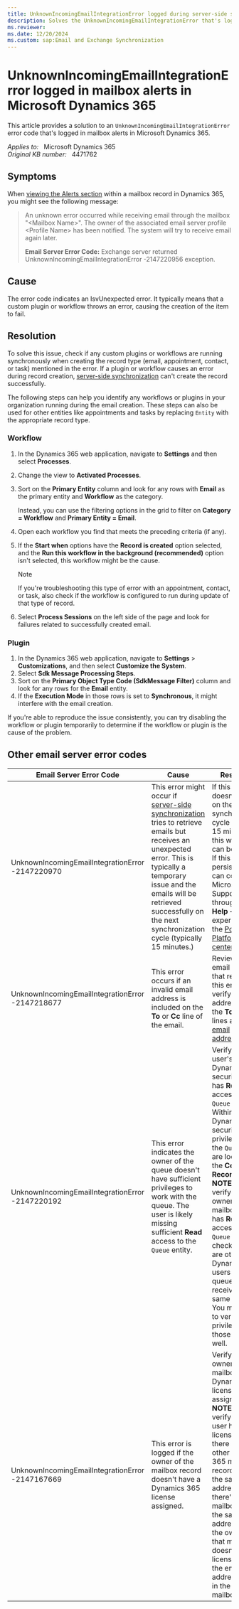 ```yaml
---
title: UnknownIncomingEmailIntegrationError logged during server-side synchronization
description: Solves the UnknownIncomingEmailIntegrationError that's logged in a Microsoft Dynamics 365 mailbox record.
ms.reviewer: 
ms.date: 12/20/2024
ms.custom: sap:Email and Exchange Synchronization
---
```

# UnknownIncomingEmailIntegrationError logged in mailbox alerts in Microsoft Dynamics 365

This article provides a solution to an `UnknownIncomingEmailIntegrationError` error code that's logged in mailbox alerts in Microsoft Dynamics 365.

_Applies to:_ &nbsp; Microsoft Dynamics 365  
_Original KB number:_ &nbsp; 4471762

## Symptoms

When [viewing the Alerts section](/power-platform/admin/monitor-email-processing-errors#view-alerts) within a mailbox record in Dynamics 365, you might see the following message:

> An unknown error occurred while receiving email through the mailbox "\<Mailbox Name>". The owner of the associated email server profile \<Profile Name> has been notified. The system will try to receive email again later.
>
> **Email Server Error Code:** Exchange server returned UnknownIncomingEmailIntegrationError -2147220956 exception.

## Cause

The error code indicates an IsvUnexpected error. It typically means that a custom plugin or workflow throws an error, causing the creation of the item to fail.

## Resolution

To solve this issue, check if any custom plugins or workflows are running synchronously when creating the record type (email, appointment, contact, or task) mentioned in the error. If a plugin or workflow causes an error during record creation, [server-side synchronization](/power-platform/admin/server-side-synchronization) can't create the record successfully.

The following steps can help you identify any workflows or plugins in your organization running during the email creation. These steps can also be used for other entities like appointments and tasks by replacing `Entity` with the appropriate record type.

### Workflow

1. In the Dynamics 365 web application, navigate to **Settings** and then select **Processes**.
2. Change the view to **Activated Processes**.
3. Sort on the **Primary Entity** column and look for any rows with **Email** as the primary entity and **Workflow** as the category.

    Instead, you can use the filtering options in the grid to filter on **Category = Workflow** and **Primary Entity = Email**.

4. Open each workflow you find that meets the preceding criteria (if any).
5. If the **Start when** options have the **Record is created** option selected, and the **Run this workflow in the background (recommended)** option isn't selected, this workflow might be the cause.

    > [!NOTE]
    > If you're troubleshooting this type of error with an appointment, contact, or task, also check if the workflow is configured to run during update of that type of record.

6. Select **Process Sessions** on the left side of the page and look for failures related to successfully created email.

### Plugin

1. In the Dynamics 365 web application, navigate to **Settings** > **Customizations**, and then select **Customize the System**.
2. Select **Sdk Message Processing Steps**.
3. Sort on the **Primary Object Type Code (SdkMessage Filter)** column and look for any rows for the **Email** entity.
4. If the **Execution Mode** in those rows is set to **Synchronous**, it might interfere with the email creation.

If you're able to reproduce the issue consistently, you can try disabling the workflow or plugin temporarily to determine if the workflow or plugin is the cause of the problem.

## Other email server error codes

|Email Server Error Code|Cause|Resolution|
|--|--|--|
|UnknownIncomingEmailIntegrationError -2147220970|This error might occur if [server-side synchronization](/power-platform/admin/server-side-synchronization) tries to retrieve emails but receives an unexpected error. This is typically a temporary issue and the emails will be retrieved successfully on the next synchronization cycle (typically 15 minutes.)|If this message doesn't persist on the next synchronization cycle (typically 15 minutes), this warning can be ignored. If this message persists, you can contact Microsoft Support through the **Help + Support** experience in the [Power Platform admin center](https://admin.powerplatform.microsoft.com/support).|
|UnknownIncomingEmailIntegrationError -2147218677|This error occurs if an invalid email address is included on the **To** or **Cc** line of the email.|Review the email message that receives this error and verify all email addresses on the **To** and **Cc** lines are [valid email addresses](https://tools.ietf.org/html/rfc5322#section-3.4.1).|
|UnknownIncomingEmailIntegrationError -2147220192|This error indicates the owner of the queue doesn't have sufficient privileges to work with the queue. The user is likely missing sufficient **Read** access to the `Queue` entity.|Verify the user's Dynamics 365 security role has **Read** access to the `Queue` entity. Within a Dynamics 365 security role, privileges for the `Queue` entity are located on the **Core Records** tab. <br> **NOTE**: If you verify the owner of the mailbox record has **Read** access to the `Queue` entity, check if there are other Dynamics 365 users or queues that receive the same email. You might need to verify privileges for those users as well.|
|UnknownIncomingEmailIntegrationError -2147167669|This error is logged if the owner of the mailbox record doesn't have a Dynamics 365 license assigned.|Verify the owner of the mailbox has a Dynamics 365 license assigned.<br> **NOTE**: If you verify that the user has a license, verify there aren't any other Dynamics 365 mailbox records with the same email address. If there's another mailbox with the same email address and the owner of that mailbox doesn't have a license, change the email address value in the other mailbox record.|
